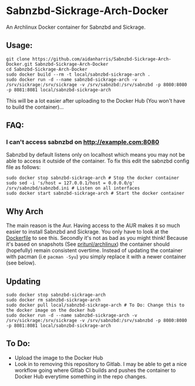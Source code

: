# Sabnzbd-Sickrage-Arch-Docker

An Archlinux Docker container for Sabnzbd and Sickrage.

## Usage:

```
git clone https://github.com/aidanharris/Sabnzbd-Sickrage-Arch-Docker.git Sabnzbd-Sickrage-Arch-Docker
cd Sabnzbd-Sickrage-Arch-Docker
sudo docker build --rm -t local/sabnzbd-sickrage-arch .
sudo docker run -d --name sabnzbd-sickrage-arch -v /srv/sickrage:/srv/sickrage -v /srv/sabnzbd:/srv/sabnzbd -p 8080:8080 -p 8081:8081 local/sabnzbd-sickrage-arch
```

This will be a lot easier after uploading to the Docker Hub (You won't have to build the container)...

## FAQ:

### I can't access sabnzbd on http://example.com:8080

Sabnzbd by default listens only on localhost which means you may not be able to access it outside of the container. To fix this edit the sabnzbd config file as follows:

```
sudo docker stop sabnzbd-sickrage-arch # Stop the docker container
sudo sed -i 's/host = 127.0.0.1/host = 0.0.0.0/g' /srv/sabnzbd/sabnzbd.ini # Listen on all interfaces
sudo docker start sabnzbd-sickrage-arch # Start the docker container
```

## Why Arch

The main reason is the Aur. Having access to the AUR makes it so much easier to install Sabnzbd and Sickrage. You only have to look at the [Dockerfile](https://github.com/aidanharris/Sabnzbd-Sickrage-Arch-Docker/blob/master/Dockerfile) to see this. Secondly it's not as bad as you might think! Because it's based on snapshots (See [pritunl/archlinux](https://hub.docker.com/r/pritunl/archlinux/)) the container should (hopefully) remain consistent overtime. Instead of updating the container with pacman (i.e `pacman -Syu`) you simply replace it with a newer container (see below).

## Updating

```
sudo docker stop sabnzbd-sickrage-arch
sudo docker rm sabnzbd-sickrage-arch
sudo docker pull local/sabnzbd-sickrage-arch # To Do: Change this to the docker image on the docker hub
sudo docker run -d --name sabnzbd-sickrage-arch -v /srv/sickrage:/srv/sickrage -v /srv/sabnzbd:/srv/sabnzbd -p 8080:8080 -p 8081:8081 local/sabnzbd-sickrage-arch
```

## To Do:

* Upload the image to the Docker Hub
* Look in to removing this repository to Gitlab. I may be able to get a nice workflow going where Gitlab CI builds and pushes the container to Docker Hub everytime something in the repo changes.
